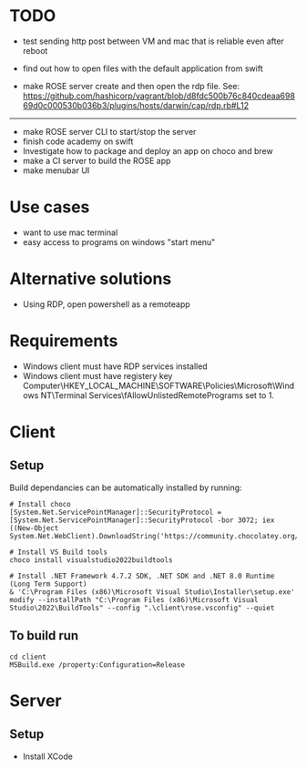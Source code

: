 # TODO
- test sending http post between VM and mac that is reliable even after reboot
- find out how to open files with the default application from swift

- make ROSE server create and then open the rdp file. See: https://github.com/hashicorp/vagrant/blob/d8fdc500b76c840cdeaa69869d0c000530b036b3/plugins/hosts/darwin/cap/rdp.rb#L12
-----
- make ROSE server CLI to start/stop the server
- finish code academy on swift
- Investigate how to package and deploy an app on choco and brew
- make a CI server to build the ROSE app
- make menubar UI

# Use cases
- want to use mac terminal
- easy access to programs on windows "start menu"

# Alternative solutions
- Using RDP, open powershell as a remoteapp

# Requirements
- Windows client must have RDP services installed
- Windows client must have registery key Computer\HKEY_LOCAL_MACHINE\SOFTWARE\Policies\Microsoft\Windows NT\Terminal Services\fAllowUnlistedRemotePrograms set to 1.

# Client
## Setup
Build dependancies can be automatically installed by running:
```
# Install choco
[System.Net.ServicePointManager]::SecurityProtocol = [System.Net.ServicePointManager]::SecurityProtocol -bor 3072; iex ((New-Object System.Net.WebClient).DownloadString('https://community.chocolatey.org/install.ps1'))

# Install VS Build tools
choco install visualstudio2022buildtools

# Install .NET Framework 4.7.2 SDK, .NET SDK and .NET 8.0 Runtime (Long Term Support)
& 'C:\Program Files (x86)\Microsoft Visual Studio\Installer\setup.exe' modify --installPath "C:\Program Files (x86)\Microsoft Visual Studio\2022\BuildTools" --config ".\client\rose.vsconfig" --quiet
```

## To build run
```
cd client
MSBuild.exe /property:Configuration=Release
```
# Server
## Setup
- Install XCode
